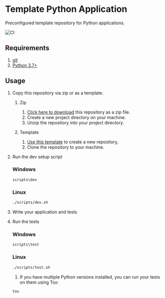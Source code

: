 # Template Python Application

Preconfigured template repository for Python applications.

![CI](https://github.com/harrelchris/template-python-application/actions/workflows/ci.yml/badge.svg)

## Requirements

1. [git](https://git-scm.com/downloads)
1. [Python 3.7+](https://www.python.org/downloads/)

## Usage

1. Copy this repository via zip or as a template.

   1. Zip

      1. [Click here to download](https://github.com/harrelchris/template-python-application/archive/refs/heads/main.zip) this repository as a zip file.
      1. Create a new project directory on your machine.
      1. Unzip the repository into your project directory.

   1. Template

      1. [Use this template](https://github.com/harrelchris/template-python-application/generate) to create a new repository,
      1. Clone the repository to your machine.

1. Run the dev setup script

   ### Windows

   ```shell
   scripts\dev
   ```

   ### Linux

   ```bash
   ./scripts/dev.sh
   ```

1. Write your application and tests

1. Run the tests

   ### Windows

   ```shell
   scripts\test
   ```

   ### Linux

   ```bash
   ./scripts/test.sh
   ```

   1. If you have multiple Python versions installed, you can run your tests on them using Tox:

   ```shell
   tox
   ```
